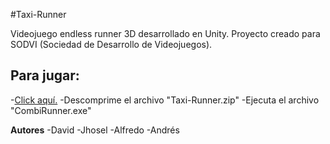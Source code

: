 #Taxi-Runner

Videojuego endless runner 3D desarrollado en Unity.
Proyecto creado para SODVI (Sociedad de Desarrollo de Videojuegos).

## Para jugar:
-[Click aquí.](https://www.mediafire.com/file/7tweu37ryu98dyn/Taxi-Runner.zip/file)
-Descomprime el archivo "Taxi-Runner.zip"
-Ejecuta el archivo "CombiRunner.exe"

**Autores**
-David
-Jhosel
-Alfredo
-Andrés
